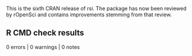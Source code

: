 This is the sixth CRAN release of rsi. The package has now been reviewed
by rOpenSci and contains improvements stemming from that review.

## R CMD check results

0 errors | 0 warnings | 0 notes
